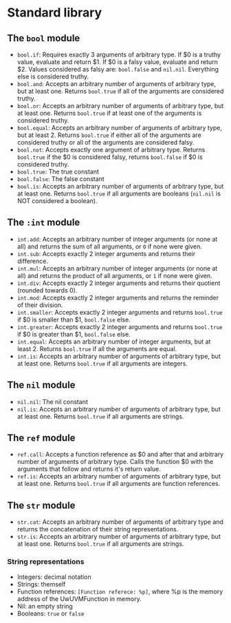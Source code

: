# Standard library

## The `bool` module

- `bool.if`: Requires exactly 3 arguments of arbitrary type. If $0 is a truthy value, evaluate and return $1. If $0 is a falsy value, evaluate and return $2. Values considered as falsy are: `bool.false` and `nil.nil`. Everything else is considered truthy.
- `bool.and`: Accepts an arbitrary number of arguments of arbitrary type, but at least one. Returns `bool.true` if all of the arguments are considered truthy.
- `bool.or`: Accepts an arbitrary number of arguments of arbitrary type, but at least one. Returns `bool.true` if at least one of the arguments is considered truthy.
- `bool.equal`: Accepts an arbitrary number of arguments of arbitrary type, but at least 2. Returns `bool.true` if either all of the arguments are considered truthy or all of the arguments are considered falsy.
- `bool.not`: Accepts exactly one argument of arbitrary type. Returns `bool.true` if the $0 is considered falsy, returns `bool.false` if $0 is considered truthy.
- `bool.true`: The true constant
- `bool.false`: The false constant
- `bool.is`: Accepts an arbitrary number of arguments of arbitrary type, but at least one. Returns `bool.true` if all arguments are booleans (`nil.nil` is NOT considered a boolean).

## The `:int` module

- `int.add`: Accepts an arbitrary number of integer arguments (or none at all) and returns the sum of all arguments, or `0` if none were given.
- `int.sub`: Accepts exactly 2 integer arguments and returns their difference.
- `int.mul`: Accepts an arbitrary number of integer arguments (or none at all) and returns the product of all arguments, or `1` if none were given.
- `int.div`: Accepts exactly 2 integer arguments and returns their quotient (rounded towards 0).
- `int.mod`: Accepts exactly 2 integer arguments and returns the reminder of their division.
- `int.smaller`: Accepts exactly 2 integer arguments and returns `bool.true` if $0 is smaller than $1, `bool.false` else.
- `int.greater`: Accepts exactly 2 integer arguments and returns `bool.true` if $0 is greater than $1, `bool.false` else.
- `int.equal`: Accepts an arbitrary number of integer arguments, but at least 2. Returns `bool.true` if all the arguments are equal.
- `int.is`: Accepts an arbitrary number of arguments of arbitrary type, but at least one. Returns `bool.true` if all arguments are integers.

## The `nil` module

- `nil.nil`: The nil constant
- `nil.is`: Accepts an arbitrary number of arguments of arbitrary type, but at least one. Returns `bool.true` if all arguments are strings.

## The `ref` module

- `ref.call`: Accepts a function reference as $0 and after that and arbitrary number of arguments of arbitrary type. Calls the function $0 with the arguments that follow and returns it's return value.
- `ref.is`: Accepts an arbitrary number of arguments of arbitrary type, but at least one. Returns `bool.true` if all arguments are function references.

## The `str` module

- `str.cat`: Accepts an arbitrary number of arguments of arbitrary type and returns the concatenation of their string representations.
- `str.is`: Accepts an arbitrary number of arguments of arbitrary type, but at least one. Returns `bool.true` if all arguments are strings.

### String representations

- Integers: decimal notation
- Strings: themself
- Function references: `[Function referece: %p]`, where %p is the memory address of the UwUVMFunction in memory.
- Nil: an empty string
- Booleans: `true` or `false`
